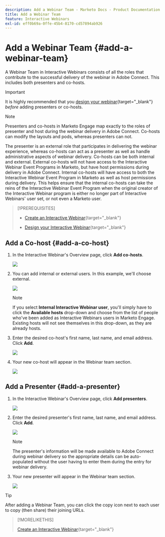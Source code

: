 ```yaml
---
description: Add a Webinar Team - Marketo Docs - Product Documentation
title: Add a Webinar Team
feature: Interactive Webinars
exl-id: eff0b69a-0ffe-45b4-8170-cd57894ab926
---
```

# Add a Webinar Team {#add-a-webinar-team}

A Webinar Team in Interactive Webinars consists of all the roles that contribute to the successful delivery of the webinar in Adobe Connect. This includes both presenters and co-hosts.

>[!IMPORTANT]
>
>It is highly recommended that you [design your webinar](/help/marketo/product-docs/demand-generation/events/interactive-webinars/designing-interactive-webinars.md){target="_blank"} _before_ adding presenters or co-hosts.

>[!NOTE]
>
>Presenters and co-hosts in Marketo Engage map exactly to the roles of presenter and host during the webinar delivery in Adobe Connect. Co-hosts can modify the layouts and pods, whereas presenters can not.

The presenter is an external role that participates in delivering the webinar experience, whereas co-hosts can act as a presenter as well as handle administrative aspects of webinar delivery. Co-hosts can be both internal and external. External co-hosts will not have access to the Interactive Webinar Event Programs in Marketo, but have host permissions during delivery in Adobe Connect. Internal co-hosts will have access to both the Interactive Webinar Event Program in Marketo as well as host permissions during delivery. This helps ensure that the internal co-hosts can take the reins of the Interactive Webinar Event Program when the original creator of the Interactive Webinar program is either no longer part of Interactive Webinars' user set, or not even a Marketo user.

>[!PREREQUISITES]
>
>* [Create an Interactive Webinar](/help/marketo/product-docs/demand-generation/events/interactive-webinars/create-an-interactive-webinar.md){target="_blank"}
>
>* [Design your Interactive Webinar](/help/marketo/product-docs/demand-generation/events/interactive-webinars/designing-interactive-webinars.md){target="_blank"}

## Add a Co-host {#add-a-co-host}

1. In the Interactive Webinar's Overview page, click **Add co-hosts**.

   ![](assets/add-a-webinar-team-1.png)

1. You can add internal or external users. In this example, we'll choose external.

   ![](assets/add-a-webinar-team-2.png)

   >[!NOTE]
   >
   >If you select **Internal Interactive Webinar user**, you'll simply have to click the **Available hosts** drop-down and choose from the list of people who've been added as Interactive Webinars users in Marketo Engage. Existing hosts will not see themselves in this drop-down, as they are already hosts.

1. Enter the desired co-host's first name, last name, and email address. Click **Add**.

   ![](assets/add-a-webinar-team-3.png)

1. Your new co-host will appear in the Webinar team section.

   ![](assets/add-a-webinar-team-4.png)

## Add a Presenter {#add-a-presenter}

1. In the Interactive Webinar's Overview page, click **Add presenters**.

   ![](assets/add-a-webinar-team-5.png)

1. Enter the desired presenter's first name, last name, and email address. Click **Add**.

   ![](assets/add-a-webinar-team-6.png)

   >[!NOTE]
   >
   >The presenter's information will be made available to Adobe Connect during webinar delivery so the appropriate details can be auto-populated without the user having to enter them during the entry for webinar delivery.

1. Your new presenter will appear in the Webinar team section.

   ![](assets/add-a-webinar-team-7.png)

>[!TIP]
>
>After adding a Webinar Team, you can click the copy icon next to each user to copy (then share) their joining URLs.

>[!MORELIKETHIS]
>
>[Create an Interactive Webinar](/help/marketo/product-docs/demand-generation/events/interactive-webinars/create-an-interactive-webinar.md){target="_blank"}
